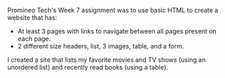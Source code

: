 Promineo Tech's Week 7 assignment was to use basic HTML to create a website that has:

- At least 3 pages with links to navigate between all pages present on each page.
- 2 different size headers, list, 3 images, table, and a form.

I created a site that lists my favorite movies and TV shows (using an unordered list) and recently read books (using a table).
